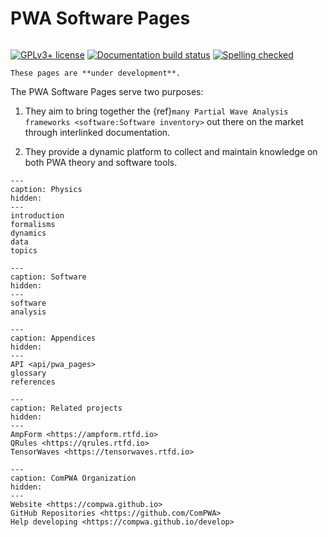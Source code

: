 # PWA Software Pages

```{title} Welcome

```

[![GPLv3+ license](https://img.shields.io/badge/License-GPLv3+-blue.svg)](https://www.gnu.org/licenses/gpl-3.0-standalone.html)
[![Documentation build status](https://readthedocs.org/projects/pwa/badge/?version=latest)](https://pwa.readthedocs.io)
[![Spelling checked](https://img.shields.io/badge/cspell-checked-brightgreen.svg)](https://github.com/streetsidesoftware/cspell/tree/master/packages/cspell)

```{warning}
These pages are **under development**.
```

The PWA Software Pages serve two purposes:

1. They aim to bring together the
   {ref}`many Partial Wave Analysis frameworks <software:Software inventory>` out there
   on the market through interlinked documentation.

2. They provide a dynamic platform to collect and maintain knowledge on both PWA theory
   and software tools.

```{toctree}
---
caption: Physics
hidden:
---
introduction
formalisms
dynamics
data
topics
```

```{toctree}
---
caption: Software
hidden:
---
software
analysis
```

```{toctree}
---
caption: Appendices
hidden:
---
API <api/pwa_pages>
glossary
references
```

```{toctree}
---
caption: Related projects
hidden:
---
AmpForm <https://ampform.rtfd.io>
QRules <https://qrules.rtfd.io>
TensorWaves <https://tensorwaves.rtfd.io>
```

```{toctree}
---
caption: ComPWA Organization
hidden:
---
Website <https://compwa.github.io>
GitHub Repositories <https://github.com/ComPWA>
Help developing <https://compwa.github.io/develop>
```
